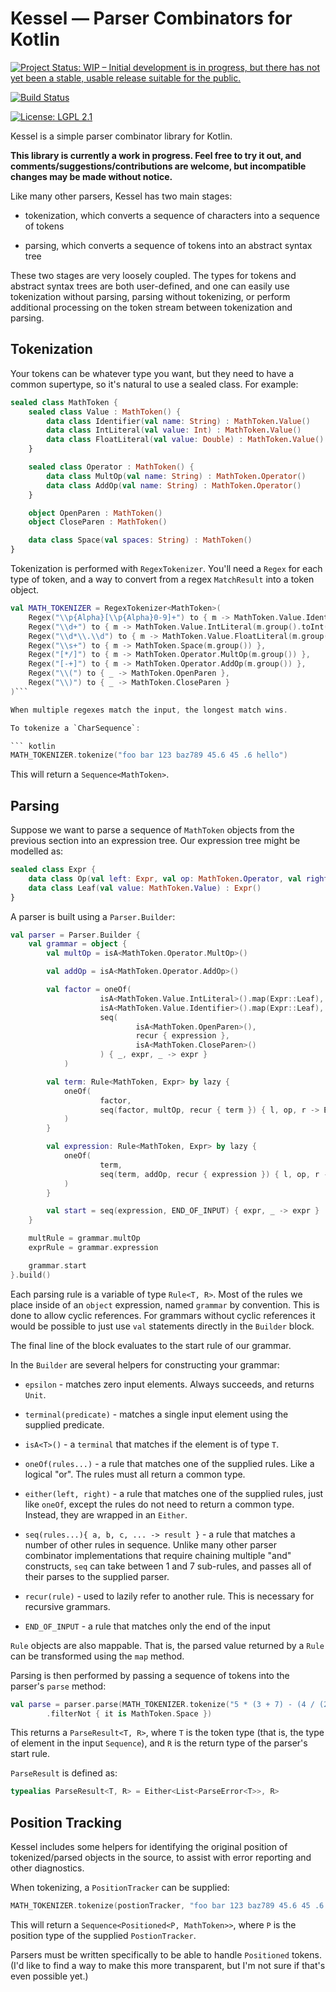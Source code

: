 # Kessel — Parser Combinators for Kotlin

[![Project Status: WIP – Initial development is in progress, but there has not yet been a stable, usable release suitable for the public.](http://www.repostatus.org/badges/latest/wip.svg)](http://www.repostatus.org/#wip)
<!-- [![Maven Central](https://img.shields.io/maven-central/v/com.xenomachina/kessel.svg)](https://mvnrepository.com/artifact/com.xenomachina/kessel) -->
[![Build Status](https://travis-ci.org/xenomachina/kessel.svg?branch=master)](https://travis-ci.org/xenomachina/kessel)
<!-- TODO: [![codebeat badge](https://codebeat.co/badges/902174e2-31be-4f9d-a4ba-40178b075d2a)](https://codebeat.co/projects/github-com-xenomachina-kessel-master)-->
<!-- TODO: [![Javadocs](https://www.javadoc.io/badge/com.xenomachina/kessel.svg)](https://www.javadoc.io/doc/com.xenomachina/kessel) -->
[![License: LGPL 2.1](https://img.shields.io/badge/license-LGPL--2.1-blue.svg)](https://www.gnu.org/licenses/old-licenses/lgpl-2.1.en.html)

Kessel is a simple parser combinator library for Kotlin.

**This library is currently a work in progress. Feel free to try it out, and
comments/suggestions/contributions are welcome, but incompatible changes may be
made without notice.**

Like many other parsers, Kessel has two main stages:

- tokenization, which converts a sequence of characters into a sequence of
  tokens

- parsing, which converts a sequence of tokens into an abstract syntax tree

These two stages are very loosely coupled. The types for tokens and abstract
syntax trees are both user-defined, and one can easily use tokenization without
parsing, parsing without tokenizing, or perform additional processing on the
token stream between tokenization and parsing.

## Tokenization

Your tokens can be whatever type you want, but they need to have a common
supertype, so it's natural to use a sealed class. For example:

``` kotlin
sealed class MathToken {
    sealed class Value : MathToken() {
        data class Identifier(val name: String) : MathToken.Value()
        data class IntLiteral(val value: Int) : MathToken.Value()
        data class FloatLiteral(val value: Double) : MathToken.Value()
    }

    sealed class Operator : MathToken() {
        data class MultOp(val name: String) : MathToken.Operator()
        data class AddOp(val name: String) : MathToken.Operator()
    }

    object OpenParen : MathToken()
    object CloseParen : MathToken()

    data class Space(val spaces: String) : MathToken()
}
```

Tokenization is performed with `RegexTokenizer`. You'll need a `Regex` for
each type of token, and a way to convert from a regex `MatchResult` into a
token object.

``` kotlin
val MATH_TOKENIZER = RegexTokenizer<MathToken>(
    Regex("\\p{Alpha}[\\p{Alpha}0-9]+") to { m -> MathToken.Value.Identifier(m.group()) },
    Regex("\\d+") to { m -> MathToken.Value.IntLiteral(m.group().toInt()) },
    Regex("\\d*\\.\\d") to { m -> MathToken.Value.FloatLiteral(m.group().toDouble()) },
    Regex("\\s+") to { m -> MathToken.Space(m.group()) },
    Regex("[*/]") to { m -> MathToken.Operator.MultOp(m.group()) },
    Regex("[-+]") to { m -> MathToken.Operator.AddOp(m.group()) },
    Regex("\\(") to { _ -> MathToken.OpenParen },
    Regex("\\)") to { _ -> MathToken.CloseParen }
)```

When multiple regexes match the input, the longest match wins.

To tokenize a `CharSequence`:

``` kotlin
MATH_TOKENIZER.tokenize("foo bar 123 baz789 45.6 45 .6 hello")
```

This will return a `Sequence<MathToken>`.

## Parsing

Suppose we want to parse a sequence of `MathToken` objects from the previous
section into an expression tree. Our expression tree might be modelled as:

``` kotlin
sealed class Expr {
    data class Op(val left: Expr, val op: MathToken.Operator, val right: Expr) : Expr()
    data class Leaf(val value: MathToken.Value) : Expr()
}
```

A parser is built using a `Parser.Builder`:

``` kotlin
val parser = Parser.Builder {
    val grammar = object {
        val multOp = isA<MathToken.Operator.MultOp>()

        val addOp = isA<MathToken.Operator.AddOp>()

        val factor = oneOf(
                    isA<MathToken.Value.IntLiteral>().map(Expr::Leaf),
                    isA<MathToken.Value.Identifier>().map(Expr::Leaf),
                    seq(
                            isA<MathToken.OpenParen>(),
                            recur { expression },
                            isA<MathToken.CloseParen>()
                    ) { _, expr, _ -> expr }
            )

        val term: Rule<MathToken, Expr> by lazy {
            oneOf(
                    factor,
                    seq(factor, multOp, recur { term }) { l, op, r -> Expr.Op(l, op, r) }
            )
        }

        val expression: Rule<MathToken, Expr> by lazy {
            oneOf(
                    term,
                    seq(term, addOp, recur { expression }) { l, op, r -> Expr.Op(l, op, r) }
            )
        }

        val start = seq(expression, END_OF_INPUT) { expr, _ -> expr }
    }

    multRule = grammar.multOp
    exprRule = grammar.expression

    grammar.start
}.build()
```

Each parsing rule is a variable of type `Rule<T, R>`. Most of the rules we
place inside of an `object` expression, named `grammar` by convention. This is
done to allow cyclic references. For grammars without cyclic references it
would be possible to just use `val` statements directly in the `Builder` block.

The final line of the block evaluates to the start rule of our grammar.

In the `Builder` are several helpers for constructing your grammar:

- `epsilon` - matches zero input elements. Always succeeds, and returns `Unit`.

- `terminal(predicate)` - matches a single input element using the supplied predicate.

- `isA<T>()` - a `terminal` that matches if the element is of type `T`.

- `oneOf(rules...)` - a rule that matches one of the supplied rules. Like a
  logical "or". The rules must all return a common type.

- `either(left, right)` - a rule that matches one of the supplied rules, just
  like `oneOf`, except the rules do not need to return a common type. Instead,
  they are wrapped in an `Either`.

- `seq(rules...){ a, b, c, ... -> result }` - a rule that matches a number of
  other rules in sequence. Unlike many other parser combinator implementations
  that require chaining multiple "and" constructs, `seq` can take between 1 and
  7 sub-rules, and passes all of their parses to the supplied parser.

- `recur(rule)` - used to lazily refer to another rule. This is necessary for
  recursive grammars.

- `END_OF_INPUT` - a rule that matches only the end of the input

`Rule` objects are also mappable. That is, the parsed value returned by a
`Rule` can be transformed using the `map` method.

Parsing is then performed by passing a sequence of tokens into the parser's
`parse` method:

``` kotlin
val parse = parser.parse(MATH_TOKENIZER.tokenize("5 * (3 + 7) - (4 / (2 - 1))")
        .filterNot { it is MathToken.Space })
```

This returns a `ParseResult<T, R>`, where `T` is the token type (that is, the
type of element in the input `Sequence`), and `R` is the return type of the
parser's start rule.

`ParseResult` is defined as:

``` kotlin
typealias ParseResult<T, R> = Either<List<ParseError<T>>, R>
```

## Position Tracking

Kessel includes some helpers for identifying the original position of
tokenized/parsed objects in the source, to assist with error reporting and
other diagnostics.

When tokenizing, a `PositionTracker` can be supplied:

``` kotlin
MATH_TOKENIZER.tokenize(postionTracker, "foo bar 123 baz789 45.6 45 .6 hello")
```

This will return a `Sequence<Positioned<P, MathToken>>`, where `P` is the
position type of the supplied `PostionTracker`.

Parsers must be written specifically to be able to handle `Positioned`
tokens. (I'd like to find a way to make this more transparent, but I'm not sure
if that's even possible yet.)
